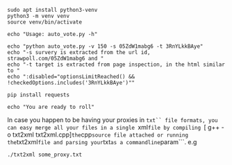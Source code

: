 ```
sudo apt install python3-venv
python3 -m venv venv
source venv/bin/activate

echo "Usage: auto_vote.py -h"

echo "python auto_vote.py -v 150 -s 05ZdW1mabg6 -t 3RnYLkkBAye"
echo "-s survery is extracted from the url id, strawpoll.com/05ZdW1mabg6 and "
echo "-t target is extracted from page inspection, in the html similar to "
echo ":disabled="optionsLimitReached() && !checkedOptions.includes('3RnYLkkBAye')""

pip install requests

echo "You are ready to roll"
```

In case you happen to be having your proxies in ```txt`` file formats, you can easy merge all your
files in a single ```xml``` file by compiling 
```\[ g++ -o txt2xml txt2xml.cpp\]```
 the ```cpp``` source file attached or running the ```txt2xml``` file and parsing your ```txt``` as a commandline ```param```.
e.g
```
./txt2xml some_proxy.txt
``` 